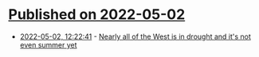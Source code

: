 # [Published on 2022-05-02](index.md)

* [2022-05-02, 12:22:41](https://news.ycombinator.com/item?id=31234190) - [Nearly all of the West is in drought and it's not even summer yet](https://www.cbsnews.com/news/west-climate-change-water/)
